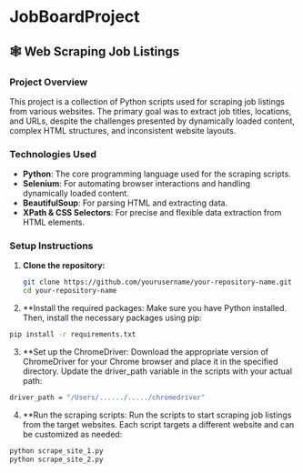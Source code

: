 # JobBoardProject

## 🕸️ Web Scraping Job Listings

### Project Overview

This project is a collection of Python scripts used for scraping job listings from various websites. The primary goal was to extract job titles, locations, and URLs, despite the challenges presented by dynamically loaded content, complex HTML structures, and inconsistent website layouts.

### Technologies Used

- **Python**: The core programming language used for the scraping scripts.
- **Selenium**: For automating browser interactions and handling dynamically loaded content.
- **BeautifulSoup**: For parsing HTML and extracting data.
- **XPath & CSS Selectors**: For precise and flexible data extraction from HTML elements.

### Setup Instructions

1. **Clone the repository:**
   ```bash
   git clone https://github.com/yourusername/your-repository-name.git
   cd your-repository-name
   ```

2.	**Install the required packages:
Make sure you have Python installed. Then, install the necessary packages using pip:
```bash
pip install -r requirements.txt
```

3.	**Set up the ChromeDriver:
Download the appropriate version of ChromeDriver for your Chrome browser and place it in the specified directory. Update the driver_path variable in the scripts with your actual path:
```bash
driver_path = "/Users/....../...../chromedriver"
```
4.	**Run the scraping scripts:
Run the scripts to start scraping job listings from the target websites. Each script targets a different website and can be customized as needed:
```bash
python scrape_site_1.py
python scrape_site_2.py
```


